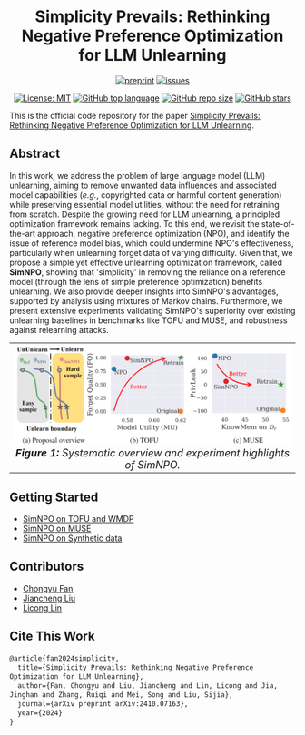 <div align='center'>
 
# Simplicity Prevails: Rethinking Negative Preference Optimization for LLM Unlearning

[![preprint](https://img.shields.io/badge/arXiv-2410.07163-B31B1B)](https://arxiv.org/abs/2410.07163)
[![issues](https://img.shields.io/badge/Issues-Welcome!-yellow)](https://github.com/OPTML-Group/Unlearn-Saliency/issues)

[![License: MIT](https://img.shields.io/badge/License-MIT-blue)](https://github.com/OPTML-Group/Unlearn-Simple?tab=MIT-1-ov-file)
[![GitHub top language](https://img.shields.io/github/languages/top/OPTML-Group/Unlearn-Simple)](https://github.com/OPTML-Group/Unlearn-Simple)
[![GitHub repo size](https://img.shields.io/github/repo-size/OPTML-Group/Unlearn-Simple)](https://github.com/OPTML-Group/Unlearn-Simple)
[![GitHub stars](https://img.shields.io/github/stars/OPTML-Group/Unlearn-Simple)](https://github.com/OPTML-Group/Unlearn-Simple)

</div>

This is the official code repository for the paper [Simplicity Prevails: Rethinking Negative Preference Optimization for LLM Unlearning](https://arxiv.org/abs/2410.07163).

## Abstract

In this work, we address the problem of large language model (LLM) unlearning, aiming to remove unwanted data influences and associated model capabilities (*e.g.*, copyrighted data or harmful content generation) while preserving essential model utilities, without the need for retraining from scratch. Despite the growing need for LLM unlearning, a principled optimization framework remains lacking. To this end, we revisit the state-of-the-art approach, negative preference optimization (NPO), and identify the issue of reference model bias, which could undermine NPO's effectiveness, particularly when unlearning forget data of varying difficulty. Given that, we propose a simple yet effective unlearning optimization framework, called **SimNPO**, showing that 'simplicity' in removing the reliance on a reference model (through the lens of simple preference optimization) benefits unlearning. We also provide deeper insights into SimNPO's advantages, supported by analysis using mixtures of Markov chains. Furthermore, we present extensive experiments validating SimNPO's superiority over existing unlearning baselines in benchmarks like TOFU and MUSE, and robustness against relearning attacks.

<table align="center">
  <tr>
    <td align="center"> 
      <img src="Images/teaser.png" alt="Teaser" style="width: 700px;"/> 
      <br>
      <em style="font-size: 18px;">  <strong style="font-size: 18px;">Figure 1:</strong> Systematic overview and experiment highlights of SimNPO.</em>
    </td>
  </tr>
</table>

## Getting Started
* [SimNPO on TOFU and WMDP](TOFU)
* [SimNPO on MUSE](MUSE)
* [SimNPO on Synthetic data](synthetic)

## Contributors

* [Chongyu Fan](https://a-f1.github.io/)
* [Jiancheng Liu](https://ljcc0930.github.io/)
* [Licong Lin](https://licong-lin.github.io/)

## Cite This Work
```
@article{fan2024simplicity,
  title={Simplicity Prevails: Rethinking Negative Preference Optimization for LLM Unlearning},
  author={Fan, Chongyu and Liu, Jiancheng and Lin, Licong and Jia, Jinghan and Zhang, Ruiqi and Mei, Song and Liu, Sijia},
  journal={arXiv preprint arXiv:2410.07163},
  year={2024}
}
```
